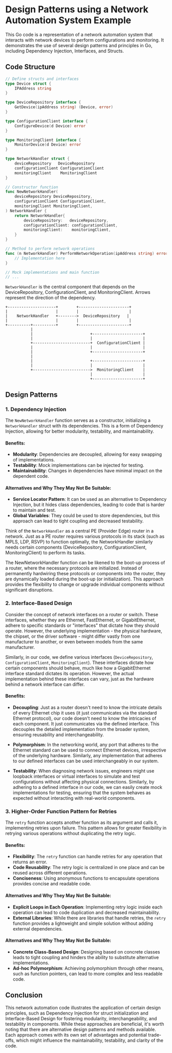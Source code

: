 # Design Patterns using a Network Automation System Example

This Go code is a representation of a network automation system that interacts with network devices to perform configurations and monitoring. It demonstrates the use of several design patterns and principles in Go, including Dependency Injection, Interfaces, and Structs.

## Code Structure

```go
// Define structs and interfaces
type Device struct {
	IPAddress string
}

type DeviceRepository interface {
	GetDevice(ipAddress string) (Device, error)
}

type ConfigurationClient interface {
	ConfigureDevice(d Device) error
}

type MonitoringClient interface {
	MonitorDevice(d Device) error
}

type NetworkHandler struct {
	deviceRepository   DeviceRepository
	configurationClient ConfigurationClient
	monitoringClient    MonitoringClient
}

// Constructor function
func NewNetworkHandler(
	deviceRepository DeviceRepository,
	configurationClient ConfigurationClient,
	monitoringClient MonitoringClient,
) NetworkHandler {
	return NetworkHandler{
		deviceRepository:   deviceRepository,
		configurationClient: configurationClient,
		monitoringClient:    monitoringClient,
	}
}

// Method to perform network operations
func (n NetworkHandler) PerformNetworkOperation(ipAddress string) error {
	// Implementation here
}

// Mock implementations and main function
// ...
```
`NetworkHandler` is the central component that depends on the DeviceRepository, ConfigurationClient, and MonitoringClient.
Arrows represent the direction of the dependency.

```
+---------------------+        +----------------------+
|                     |        |                      |
|    NetworkHandler   +-------->  DeviceRepository   |
|                     |        |                      |
+----------+----------+        +----------------------+
           |
           |                         +----------------------+
           |                         |                      |
           +-------------------------+  ConfigurationClient |
           |                         |                      |
           |                         +----------------------+
           |
           |                         +----------------------+
           |                         |                      |
           +------------------------->  MonitoringClient    |
                                     |                      |
                                     +----------------------+
```



## Design Patterns

### 1. Dependency Injection

The `NewNetworkHandler` function serves as a constructor, initializing a `NetworkHandler` struct with its dependencies. This is a form of Dependency Injection, allowing for better modularity, testability, and maintainability.

#### Benefits:
- **Modularity**: Dependencies are decoupled, allowing for easy swapping of implementations.
- **Testability**: Mock implementations can be injected for testing.
- **Maintainability**: Changes in dependencies have minimal impact on the dependent code.

#### Alternatives and Why They May Not Be Suitable:
- **Service Locator Pattern**: It can be used as an alternative to Dependency Injection, but it hides class dependencies, leading to code that is harder to maintain and test.
- **Global Variables**: They could be used to store dependencies, but this approach can lead to tight coupling and decreased testability.

Think of the `NetworkHandler` as a central PE (Provider Edge) router in a network. Just as a PE router requires various protocols in its stack (such as MPLS, LDP, RSVP) to function optimally, the NetworkHandler similarly needs certain components (DeviceRepository, ConfigurationClient, MonitoringClient) to perform its tasks.

The NewNetworkHandler function can be likened to the boot-up process of a router, where the necessary protocols are initialized. Instead of permanently hardwiring these protocols or components into the router, they are dynamically loaded during the boot-up (or initialization). This approach provides the flexibility to change or upgrade individual components without significant disruptions.


### 2. Interface-Based Design

Consider the concept of network interfaces on a router or switch. These interfaces, whether they are Ethernet, FastEthernet, or GigabitEthernet, adhere to specific standards or "interfaces" that dictate how they should operate. However, the underlying implementation - the physical hardware, the chipset, or the driver software - might differ vastly from one manufacturer to another, or even between models from the same manufacturer.

Similarly, in our code, we define various interfaces (`DeviceRepository`, `ConfigurationClient`, `MonitoringClient`). These interfaces dictate how certain components should behave, much like how a GigabitEthernet interface standard dictates its operation. However, the actual implementation behind these interfaces can vary, just as the hardware behind a network interface can differ.

#### Benefits:
- **Decoupling**: Just as a router doesn't need to know the intricate details of every Ethernet chip it uses (it just communicates via the standard Ethernet protocol), our code doesn't need to know the intricacies of each component. It just communicates via the defined interface. This decouples the detailed implementation from the broader system, ensuring reusability and interchangeability.
  
- **Polymorphism**: In the networking world, any port that adheres to the Ethernet standard can be used to connect Ethernet devices, irrespective of the underlying hardware. Similarly, any implementation that adheres to our defined interfaces can be used interchangeably in our system.
  
- **Testability**: When diagnosing network issues, engineers might use loopback interfaces or virtual interfaces to simulate and test configurations without affecting physical connections. Similarly, by adhering to a defined interface in our code, we can easily create mock implementations for testing, ensuring that the system behaves as expected without interacting with real-world components.


### 3. Higher-Order Function Pattern for Retries

The `retry` function accepts another function as its argument and calls it, implementing retries upon failure. This pattern allows for greater flexibility in retrying various operations without duplicating the retry logic.

#### Benefits:
- **Flexibility**: The `retry` function can handle retries for any operation that returns an error.
- **Code Reusability**: The retry logic is centralized in one place and can be reused across different operations.
- **Conciseness**: Using anonymous functions to encapsulate operations provides concise and readable code.

#### Alternatives and Why They May Not Be Suitable:
- **Explicit Loops in Each Operation**: Implementing retry logic inside each operation can lead to code duplication and decreased maintainability.
- **External Libraries**: While there are libraries that handle retries, the `retry` function provides a lightweight and simple solution without adding external dependencies.

#### Alternatives and Why They May Not Be Suitable:
- **Concrete Class-Based Design**: Designing based on concrete classes leads to tight coupling and hinders the ability to substitute alternative implementations.
- **Ad-hoc Polymorphism**: Achieving polymorphism through other means, such as function pointers, can lead to more complex and less readable code.

## Conclusion

This network automation code illustrates the application of certain design principles, such as Dependency Injection for struct initialization and Interface-Based Design for fostering modularity, interchangeability, and testability in components. While these approaches are beneficial, it's worth noting that there are alternative design patterns and methods available. Each approach comes with its own set of advantages and potential trade-offs, which might influence the maintainability, testability, and clarity of the code.

